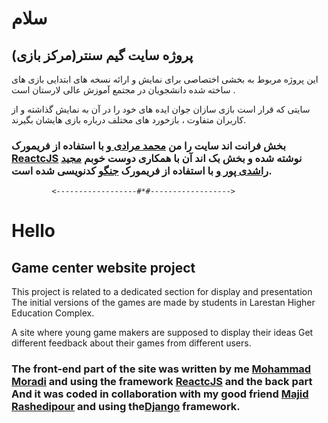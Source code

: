 # سلام
## پروژه سایت گیم سنتر(مرکز بازی)

این پروژه مربوط به بخشی اختصاصی برای نمایش و ارائه
 نسخه های ابتدایی بازی های ساخته شده دانشجویان در مجتمع آموزش عالی لارستان است .

سایتی که قرار است بازی سازان جوان ایده های خود را در آن به نمایش گذاشته و 
از کاربران متفاوت ، بازخورد های مختلف درباره بازی هایشان بگیرند.


### بخش فرانت اند سایت را من [ محمد مرادی ](https://github.com/MrMohammadMoradi) و با استفاده از فریمورک [ReactcJS](https://reactjs.org) نوشته شده و بخش بک اند آن با همکاری دوست خوبم [ مجید راشدی پور ](https://github.com/MajidRashedipour)و با استفاده از فریمورک [جنگو](https://www.djangoproject.com/) کدنویسی شده است.

             <------------------#*#------------------>


# Hello
## Game center website project

This project is related to a dedicated section for display and presentation
  The initial versions of the games are made by students in Larestan Higher Education Complex.

A site where young game makers are supposed to display their ideas
Get different feedback about their games from different users.


### The front-end part of the site was written by me [Mohammad Moradi](https://github.com/MrMohammadMoradi) and using the framework [ReactcJS](https://reactjs.org) and the back part And it was coded in collaboration with my good friend [Majid Rashedipour](https://github.com/MajidRashedipour) and using the[Django](https://www.djangoproject.com/) framework.
